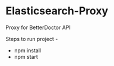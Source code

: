 # Elasticsearch-Proxy

Proxy for BetterDoctor API

Steps to run project -
  - npm install
  - npm start
